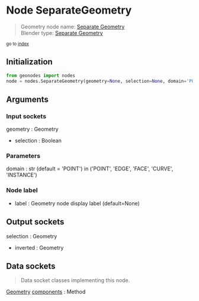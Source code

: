 
# Node SeparateGeometry

> Geometry node name: [Separate Geometry](https://docs.blender.org/manual/en/latest/modeling/geometry_nodes/material/separate_geometry.html)<br>
  Blender type: [Separate Geometry](https://docs.blender.org/api/current/bpy.types.GeometryNodeSeparateGeometry.html)
  
<sub>go to [index](/docs/index.md)</sub>

## Initialization

```python
from geonodes import nodes
node = nodes.SeparateGeometry(geometry=None, selection=None, domain='POINT', label=None)
```



## Arguments


### Input sockets

geometry : Geometry
- selection : Boolean

### Parameters

domain : str (default = 'POINT') in ('POINT', 'EDGE', 'FACE', 'CURVE', 'INSTANCE')

### Node label

- label : Geometry node display label (default=None)

## Output sockets

selection : Geometry
- inverted : Geometry

## Data sockets

> Data socket classes implementing this node.
  
[Geometry](/docs/sockets/Geometry.md) [components](/docs/sockets/Geometry.md#components) : Method

